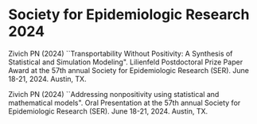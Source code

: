# Society for Epidemiologic Research 2024

Zivich PN (2024) ``Transportability Without Positivity: A Synthesis of Statistical and Simulation Modeling". 
Lilienfeld Postdoctoral Prize Paper Award at the 57th annual Society for Epidemiologic Research (SER). 
June 18-21, 2024. Austin, TX.

Zivich PN (2024) ``Addressing nonpositivity using statistical and mathematical models". 
Oral Presentation at the 57th annual Society for Epidemiologic Research (SER). 
June 18-21, 2024. Austin, TX.
